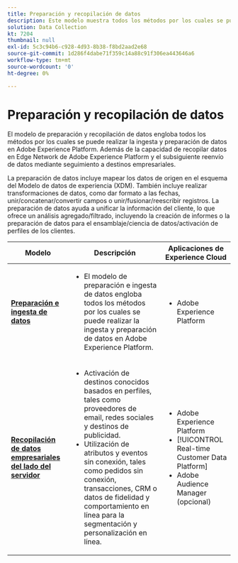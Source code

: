 ```yaml
---
title: Preparación y recopilación de datos
description: Este modelo muestra todos los métodos por los cuales se puede realizar la ingesta y preparación de datos en Adobe Experience Platform.
solution: Data Collection
kt: 7204
thumbnail: null
exl-id: 5c3c94b6-c928-4d93-8b38-f8bd2aad2e68
source-git-commit: 1d286f4dabe71f359c14a88c91f306ea443646a6
workflow-type: tm+mt
source-wordcount: '0'
ht-degree: 0%

---
```


# Preparación y recopilación de datos

El modelo de preparación y recopilación de datos engloba todos los métodos por los cuales se puede realizar la ingesta y preparación de datos en Adobe Experience Platform. Además de la capacidad de recopilar datos en Edge Network de Adobe Experience Platform y el subsiguiente reenvío de datos mediante seguimiento a destinos empresariales.

La preparación de datos incluye mapear los datos de origen en el esquema del Modelo de datos de experiencia (XDM). También incluye realizar transformaciones de datos, como dar formato a las fechas, unir/concatenar/convertir campos o unir/fusionar/reescribir registros. La preparación de datos ayuda a unificar la información del cliente, lo que ofrece un análisis agregado/filtrado, incluyendo la creación de informes o la preparación de datos para el ensamblaje/ciencia de datos/activación de perfiles de los clientes.

| Modelo | Descripción | Aplicaciones de Experience Cloud |
|---|---|---|
| **[Preparación e ingesta de datos](ingestion.md)** | <ul><li>El modelo de preparación e ingesta de datos engloba todos los métodos por los cuales se puede realizar la ingesta y preparación de datos en Adobe Experience Platform.</ul></li> | <ul><li> Adobe Experience Platform </ul></li> |
| **[Recopilación de datos empresariales del lado del servidor](server-side-collection.md)** | <ul><li>Activación de destinos conocidos basados en perfiles, tales como proveedores de email, redes sociales y destinos de publicidad. </li><li>Utilización de atributos y eventos sin conexión, tales como pedidos sin conexión, transacciones, CRM o datos de fidelidad y comportamiento en línea para la segmentación y personalización en línea.</li></ul> | <ul><li>Adobe Experience Platform</li><li> [!UICONTROL Real-time Customer Data Platform]</li><li>Adobe Audience Manager (opcional)</li></ul> |
